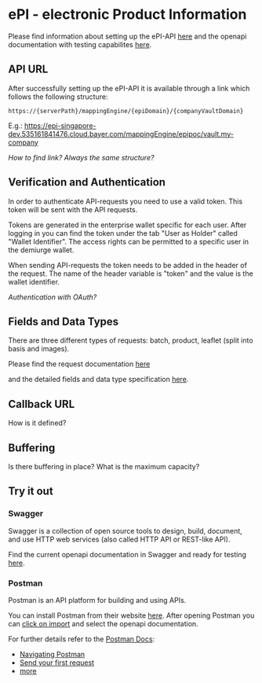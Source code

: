 # ePI - electronic Product Information
Please find information about setting up the ePI-API [here](https://www.google.com)
and the openapi documentation with testing capabilites [here](https://www.google.com).

## API URL
After successfully setting up the ePI-API it is available through a link which follows the following structure:

```https://{serverPath}/mappingEngine/{epiDomain}/{companyVaultDomain}```

E.g.: https://epi-singapore-dev.535161841476.cloud.bayer.com/mappingEngine/epipoc/vault.my-company

*How to find link?*
*Always the same structure?*

## Verification and Authentication

In order to authenticate API-requests you need to use a valid token. This token will be sent with the API requests.

Tokens are generated in the enterprise wallet specific for each user. After logging in you can find the token under the tab "User as Holder" called "Wallet Identifier". The access rights can be permitted to a specific user in the demiurge wallet.

When sending API-requests the token needs to be added in the header of the request. The name of the header variable is "token" and the value is the wallet identifier.

*Authentication with OAuth?*

## Fields and Data Types
There are three different types of requests: batch, product, leaflet (split into basis and images).

Please find the request documentation [here]()

and the detailed fields and data type specification [here](https://github.com/PharmaLedger-IMI/api-documentation/blob/6895ba69a1065dfdbb81a982dc7418a73f7dca42/fgt/schema/product_create.json).

## Callback URL

How is it defined?

## Buffering

Is there buffering in place? What is the maximum capacity?

## Try it out

### Swagger
Swagger is a collection of open source tools to design, build, document, and use HTTP web services (also called HTTP API or REST-like API).

Find the current openapi documentation in Swagger and ready for testing [here](https://www.google.com).

### Postman
Postman is an API platform for building and using APIs. 

You can install Postman from their website [here](https://www.postman.com/downloads/).
After opening Postman you can [click on import](https://learning.postman.com/docs/integrations/available-integrations/working-with-openAPI/) and select the openapi documentation.

For further details refer to the [Postman Docs](https://learning.postman.com/docs/getting-started/introduction/):
- [Navigating Postman](https://learning.postman.com/docs/getting-started/navigating-postman/)
- [Send your first request](https://learning.postman.com/docs/getting-started/sending-the-first-request/)
- [more](https://learning.postman.com/docs/getting-started/introduction/)
